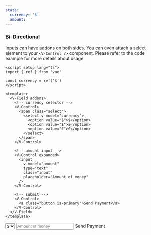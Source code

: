 ```yaml
---
state:
  currency: '$'
  amount: ''
---
```


### Bi-Directional

Inputs can have addons on both sides. You can even attach a select element
to your `<V-Control />` component. Please refer to the code example
for more details about usage.

<!--code-->

```vue
<script setup lang="ts">
import { ref } from 'vue'

const currency = ref('$')
</script>

<template>
  <V-Field addons>
    <!-- currency selector -->
    <V-Control>
      <span class="select">
        <select v-model="currency">
          <option value="$">$</option>
          <option value="£">£</option>
          <option value="€">€</option>
        </select>
      </span>
    </V-Control>

    <!-- amount input -->
    <V-Control expanded>
      <input
        v-model="amount"
        type="text"
        class="input"
        placeholder="Amount of money"
      />
    </V-Control>

    <!-- submit -->
    <V-Control>
      <a class="button is-primary">Send Payment</a>
    </V-Control>
  </V-Field>
</template>
```

<!--/code-->

<!--example-->

<V-Field addons>
  <V-Control>
    <span class="select">
      <select v-model="frontmatter.state.currency">
        <option value="$">$</option>
        <option value="£">£</option>
        <option value="€">€</option>
      </select>
    </span>
  </V-Control>
  <V-Control expanded>
    <input
      v-model="frontmatter.state.amount"
      type="number"
      class="input"
      placeholder="Amount of money"
    />
  </V-Control>
  <V-Control>
    <a class="button is-primary">Send Payment</a>
  </V-Control>
</V-Field>

<!--/example-->
